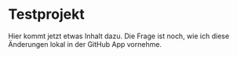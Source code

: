 # Testprojekt
Hier kommt jetzt etwas Inhalt dazu. Die Frage ist noch, wie ich diese Änderungen lokal in der GitHub App vornehme.
